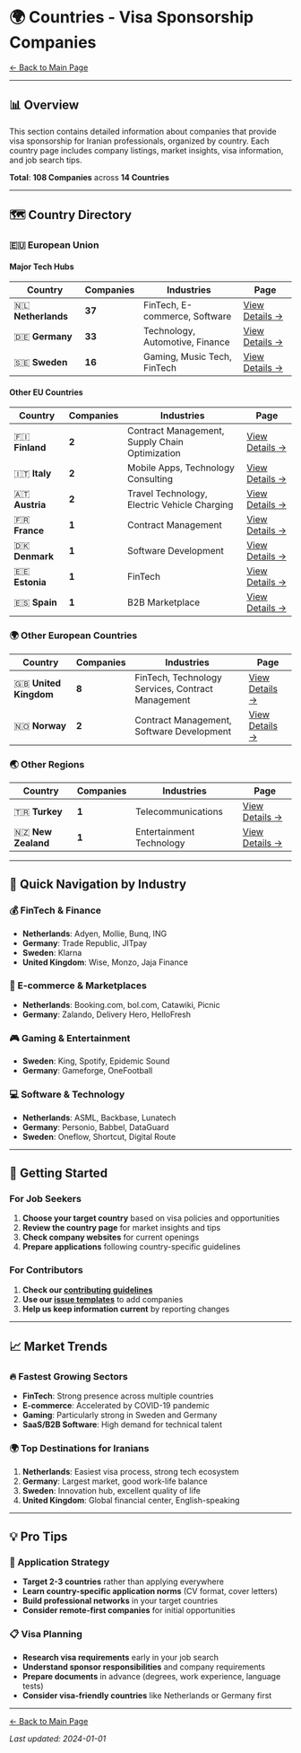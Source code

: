 # 🌍 Countries - Visa Sponsorship Companies

[← Back to Main Page](../README.md)

---

## 📊 Overview

This section contains detailed information about companies that provide visa sponsorship for Iranian professionals, organized by country. Each country page includes company listings, market insights, visa information, and job search tips.

**Total**: **108 Companies** across **14 Countries**

---

## 🗺️ Country Directory

### 🇪🇺 European Union

#### Major Tech Hubs

| Country            | Companies | Industries                      | Page                                       |
| ------------------ | --------- | ------------------------------- | ------------------------------------------ |
| 🇳🇱 **Netherlands** | **37**    | FinTech, E-commerce, Software   | [View Details →](countries/netherlands.md) |
| 🇩🇪 **Germany**     | **33**    | Technology, Automotive, Finance | [View Details →](countries/germany.md)     |
| 🇸🇪 **Sweden**      | **16**    | Gaming, Music Tech, FinTech     | [View Details →](countries/sweden.md)      |

#### Other EU Countries

| Country        | Companies | Industries                                     | Page                                   |
| -------------- | --------- | ---------------------------------------------- | -------------------------------------- |
| 🇫🇮 **Finland** | **2**     | Contract Management, Supply Chain Optimization | [View Details →](countries/finland.md) |
| 🇮🇹 **Italy**   | **2**     | Mobile Apps, Technology Consulting             | [View Details →](countries/italy.md)   |
| 🇦🇹 **Austria** | **2**     | Travel Technology, Electric Vehicle Charging   | [View Details →](countries/austria.md) |
| 🇫🇷 **France**  | **1**     | Contract Management                            | [View Details →](countries/france.md)  |
| 🇩🇰 **Denmark** | **1**     | Software Development                           | [View Details →](countries/denmark.md) |
| 🇪🇪 **Estonia** | **1**     | FinTech                                        | [View Details →](countries/estonia.md) |
| 🇪🇸 **Spain**   | **1**     | B2B Marketplace                                | [View Details →](countries/spain.md)   |

### 🌍 Other European Countries

| Country               | Companies | Industries                                        | Page                                          |
| --------------------- | --------- | ------------------------------------------------- | --------------------------------------------- |
| 🇬🇧 **United Kingdom** | **8**     | FinTech, Technology Services, Contract Management | [View Details →](countries/united-kingdom.md) |
| 🇳🇴 **Norway**         | **2**     | Contract Management, Software Development         | [View Details →](countries/norway.md)         |

### 🌏 Other Regions

| Country            | Companies | Industries               | Page                                       |
| ------------------ | --------- | ------------------------ | ------------------------------------------ |
| 🇹🇷 **Turkey**      | **1**     | Telecommunications       | [View Details →](countries/turkey.md)      |
| 🇳🇿 **New Zealand** | **1**     | Entertainment Technology | [View Details →](countries/new-zealand.md) |

---

## 🎯 Quick Navigation by Industry

### 💰 FinTech & Finance

- **Netherlands**: Adyen, Mollie, Bunq, ING
- **Germany**: Trade Republic, JITpay
- **Sweden**: Klarna
- **United Kingdom**: Wise, Monzo, Jaja Finance

### 🛒 E-commerce & Marketplaces

- **Netherlands**: Booking.com, bol.com, Catawiki, Picnic
- **Germany**: Zalando, Delivery Hero, HelloFresh

### 🎮 Gaming & Entertainment

- **Sweden**: King, Spotify, Epidemic Sound
- **Germany**: Gameforge, OneFootball

### 💻 Software & Technology

- **Netherlands**: ASML, Backbase, Lunatech
- **Germany**: Personio, Babbel, DataGuard
- **Sweden**: Oneflow, Shortcut, Digital Route

---

## 🚀 Getting Started

### For Job Seekers

1. **Choose your target country** based on visa policies and opportunities
2. **Review the country page** for market insights and tips
3. **Check company websites** for current openings
4. **Prepare applications** following country-specific guidelines

### For Contributors

1. **Check our [contributing guidelines](../CONTRIBUTING.md)**
2. **Use our [issue templates](../.github/issue_template/)** to add companies
3. **Help us keep information current** by reporting changes

---

## 📈 Market Trends

### 🔥 Fastest Growing Sectors

- **FinTech**: Strong presence across multiple countries
- **E-commerce**: Accelerated by COVID-19 pandemic
- **Gaming**: Particularly strong in Sweden and Germany
- **SaaS/B2B Software**: High demand for technical talent

### 🌍 Top Destinations for Iranians

1. **Netherlands**: Easiest visa process, strong tech ecosystem
2. **Germany**: Largest market, good work-life balance
3. **Sweden**: Innovation hub, excellent quality of life
4. **United Kingdom**: Global financial center, English-speaking

---

## 💡 Pro Tips

### 🎯 Application Strategy

- **Target 2-3 countries** rather than applying everywhere
- **Learn country-specific application norms** (CV format, cover letters)
- **Build professional networks** in your target countries
- **Consider remote-first companies** for initial opportunities

### 📋 Visa Planning

- **Research visa requirements** early in your job search
- **Understand sponsor responsibilities** and company requirements
- **Prepare documents** in advance (degrees, work experience, language tests)
- **Consider visa-friendly countries** like Netherlands or Germany first

---

[← Back to Main Page](../README.md)

_Last updated: 2024-01-01_
